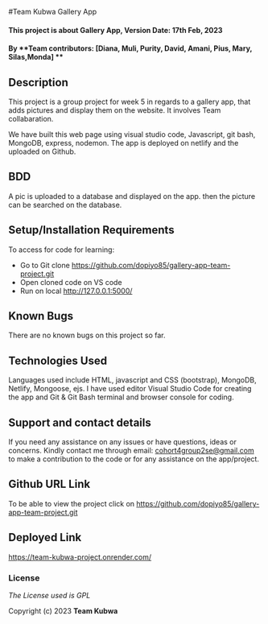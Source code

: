 #Team Kubwa Gallery App

#### This project is about Gallery App, Version Date: 17th Feb, 2023

#### By **Team contributors: [Diana, Muli, Purity, David, Amani, Pius, Mary, Silas,Monda] **


## Description

This project is a group project for week 5 in regards to a gallery app, that adds pictures and display them on the website. It involves Team collabaration.


We have built this web page using visual studio code, Javascript, git bash, MongoDB, express, nodemon. The app is deployed on netlify and the uploaded on Github.

## BDD
A pic is uploaded to a database and displayed on the app. then the picture can be searched on the database.

## Setup/Installation Requirements

To access for code for learning:

- Go to Git clone https://github.com/dopiyo85/gallery-app-team-project.git
- Open cloned code on VS code
- Run on local http://127.0.0.1:5000/

## Known Bugs

There are no known bugs on this project so far.

## Technologies Used

Languages used include HTML, javascript and CSS (bootstrap), MongoDB, Netlify, Mongoose, ejs. I have used editor Visual Studio Code for creating the app and Git & Git Bash terminal and browser console for coding.

## Support and contact details

If you need any assistance on any issues or have questions, ideas or concerns. Kindly contact me through email: cohort4group2se@gmail.com to make a contribution to the code or for any assistance on the app/project.

## Github URL Link

To be able to view the project click on https://github.com/dopiyo85/gallery-app-team-project.git

## Deployed Link

https://team-kubwa-project.onrender.com/

### License

_The License used is GPL_

Copyright (c) 2023 **Team Kubwa**